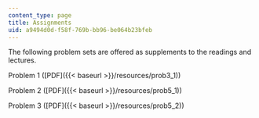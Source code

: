 ```yaml
---
content_type: page
title: Assignments
uid: a9494d0d-f58f-769b-bb96-be064b23bfeb
---
```


The following problem sets are offered as supplements to the readings and lectures.

Problem 1 ([PDF]({{< baseurl >}}/resources/prob3_1))

Problem 2 ([PDF]({{< baseurl >}}/resources/prob5_1))

Problem 3 ([PDF]({{< baseurl >}}/resources/prob5_2))